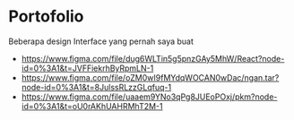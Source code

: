 # Portofolio
Beberapa design Interface yang pernah saya buat
* https://www.figma.com/file/dug6WLTin5g5pnzGAy5MhW/React?node-id=0%3A1&t=JVFFiekrhByRpmLN-1
* https://www.figma.com/file/oZM0wI9fMYdqWOCAN0wDac/ngan.tar?node-id=0%3A1&t=8JulssRLzzGLqfuq-1
* https://www.figma.com/file/uaaem9YNo3qPg8JUEoPOxj/pkm?node-id=0%3A1&t=oU0rAKhUAHRMhT2M-1

